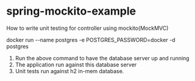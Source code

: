 # spring-mockito-example
How to write unit testing for controller using mockito(MockMVC)

docker run --name postgres -e POSTGRES_PASSWORD=docker -d postgres

1. Run the above command to have the database server up and running
2. The application run against this database server
3. Unit tests run against h2 in-mem database.